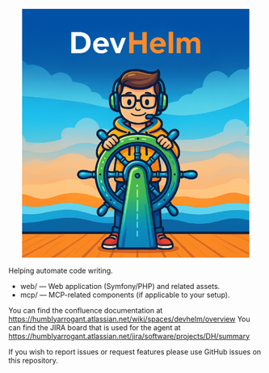 <p align="center">
  <img width="450px" src="./readme-logo.png">
</p>

Helping automate code writing.

- web/ — Web application (Symfony/PHP) and related assets.
- mcp/ — MCP-related components (if applicable to your setup).

You can find the confluence documentation at https://humblyarrogant.atlassian.net/wiki/spaces/devhelm/overview
You can find the JIRA board that is used for the agent at https://humblyarrogant.atlassian.net/jira/software/projects/DH/summary

If you wish to report issues or request features please use GitHub issues on this repository.
